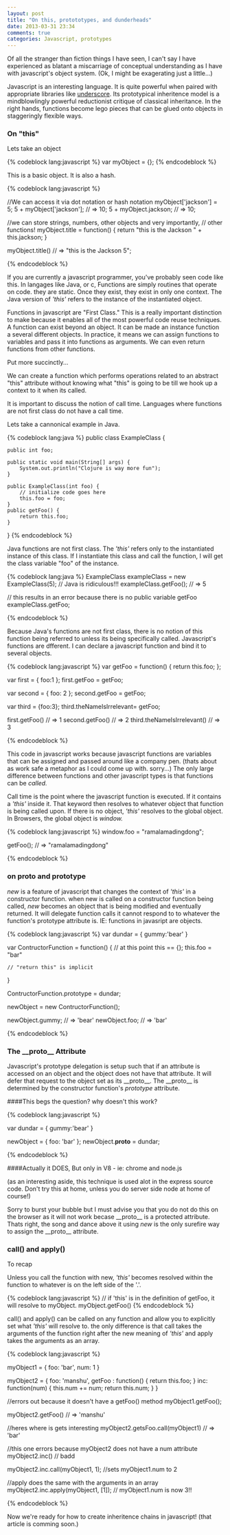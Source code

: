 ```yaml
---
layout: post
title: "On this, protototypes, and dunderheads"
date: 2013-03-31 23:34
comments: true
categories: Javascript, prototypes
---
```



Of all the stranger than fiction things I have seen, I can't say I have experienced as blatant
a miscarriage of conceptual understanding as I have with javascript's object system. (Ok, I might
be exagerating just a little...)

Javascript is an interesting language. It is quite powerful when paired with appropriate libraries
like [underscore](http://underscorejs.org/). Its prototypical inheritence model is a mindblowlingly powerful reductionist critique
of classical inheritance. In the right hands, functions become lego pieces that can be glued onto objects
in staggeringly flexible ways.

### On "this"

Lets take an object

{% codeblock lang:javascript %}
  var myObject = {};
{% endcodeblock %}

This is a basic object. It is also a hash.

{% codeblock lang:javascript %}

  //We can access it via dot notation or hash notation
  myObject['jackson'] = 5;
  5 + myObject['jackson']; // => 10;
  5 + myObject.jackson;    // => 10;

  //we can store strings, numbers, other objects and very importantly,
  // other functions!
  myObject.title = function() {
    return "this is the Jackson " + this.jackson;
  }

  myObject.title() // => "this is the Jackson 5";

{% endcodeblock %}

If you are currently a javascript programmer, you've probably seen code like this. In
langages like Java, or c, Functions are simply routines that operate on code. they are static.
Once they exist, they exist in only one context. The Java version of *'this'* refers to the instance
of the instantiated object.

Functions in javascript are "First Class."
This is a really important distinction to make because it enables all of the most
powerful code reuse techniques. A function can exist beyond an object. It can be made an
instance function a several different objects. In practice, it means we can assign functions to
variables and pass it into functions as arguments. We can even return functions from other functions.

Put more succinctly...

We can create a function which performs operations related to an abstract "this" attribute without knowing what "this" is going to be till we hook up a context to it when its called.

It is important to discuss the notion of call time.  Languages where functions are not first class
do not have a call time.

Lets take a cannonical example in Java.


{% codeblock lang:java %}
  public class ExampleClass {

    public int foo;

    public static void main(String[] args) {
        System.out.println("Clojure is way more fun");
    }

    public ExampleClass(int foo) {
        // initialize code goes here
        this.foo = foo;
    }
    public getFoo() {
        return this.foo;
    }
  }
{% endcodeblock %}

Java functions are not first class. The *'this'* refers only to the instantiated instance of
this class. If I instantiate this class and call the function, I will get the
class variable "foo" of the instance.

{% codeblock lang:java %}
  ExampleClass exampleClass = new ExampleClass(5); // Java is ridiculous!!!
  exampleClass.getFoo(); // => 5

   // this results in an error because there is no public variable getFoo
  exampleClass.getFoo;

{% endcodeblock %}

Because Java's functions are not first class, there is no notion of this function being
referred to unless its being specifically called. Javascript's functions are dfferent. I can declare
a javascript function and bind it to several objects.

{% codeblock lang:javascript %}
  var getFoo = function() {
    return this.foo;
  };

  var first = { foo:1 };
  first.getFoo = getFoo;

  var second = { foo: 2 };
  second.getFoo = getFoo;

  var third = {foo:3};
  third.theNameIsIrrelevant= getFoo;

  first.getFoo() // => 1
  second.getFoo() // => 2
  third.theNameIsIrrelevant() // => 3

{% endcodeblock %}

This code in javascript works because javascript functions are variables that can be assigned and passed
around like a company pen. (thats about as work safe a metaphor as I could come up with. sorry...) The only
large difference between functions and other javascript types is that functions can be *called.*

Call time is the point where the javascript function is executed. If it contains a *'this'* inside it. That keyword then
resolves to whatever object that function is being called upon. If there is no object, *'this'* resolves
to the global object. In Browsers, the global object is *window.*


{% codeblock lang:javascript %}
  window.foo = "ramalamadingdong";

  getFoo(); // =>  "ramalamadingdong"

{% endcodeblock %}

### on __proto__ and prototype

*new* is a feature of javascript that changes the context of *'this'* in
a constructor function. when new is called on a constructor function being called, *new*
becomes an object that is being modified and eventually returned. It will delegate function calls it
cannot respond to to whatever the function's prototype attribute is. IE: functions in javasript are
objects.

{% codeblock lang:javascript %}
  var dundar = {
    gummy:'bear'
  }

  var ContructorFunction = function() {
    // at this point this == {};
    this.foo = "bar"

    // "return this" is implicit

  }

  ContructorFunction.prototype = dundar;

  newObject = new ContructorFunction();

  newObject.gummy; // => 'bear'
  newObject.foo; // => 'bar'

{% endcodeblock %}

### The \_\_proto\_\_ Attribute

Javascript's prototype delegation is setup such that if an attribute is accessed on an object and the
object does not have that attribute. It will defer that request to the object set as its \_\_proto\_\_.
The \_\_proto\_\_ is determined by the constructor function's *prototype* attribute.

####This begs the question? why doesn't this work?

{% codeblock lang:javascript %}

  var dundar = {
    gummy:'bear'
  }

  newObject = { foo: 'bar' };
  newObject.__proto__ = dundar;

{% endcodeblock %}

####Actually it DOES, But only in V8 - ie: chrome and node.js

(as an interesting aside, this technique is used alot in the express source code. Don't try this at home,
unless you do server side node at home of course!)

Sorry to burst your bubble but I must advise you that you do not do this on the browser as it will not work
becase \_\_proto\_\_ is a protected attribute. Thats right, the song and dance above it using *new* is
the only surefire way to assign the \_\_proto\_\_ attribute.



### call() and apply()

To recap

Unless you call the function with new, *'this'* becomes resolved within the function to whatever is on
the left side of the '.'.

{% codeblock lang:javascript %}
  // if 'this' is in the definition of getFoo, it will resolve to myObject.
  myObject.getFoo()
{% endcodeblock %}

call() and apply() can be called on any function and allow you to explicitly set what *'this'* will
resolve to. the only difference is that call takes the arguments of the function right after the new
meaning of *'this'* and apply takes the arguments as an array.

{% codeblock lang:javascript %}

  myObject1 = {
    foo: 'bar',
    num: 1
  }

  myObject2 = {
    foo: 'manshu',
    getFoo : function() {
      return this.foo;
    }
    inc: function(num) {
      this.num += num;
      return this.num;
    }
  }

  //errors out because it doesn't have a getFoo() method
  myObject1.getFoo();

  myObject2.getFoo() // => 'manshu'

  //heres where is gets interesting
  myObject2.getsFoo.call(myObject1) // => 'bar'

  //this one errors because myObject2 does not have a num attribute
  myObject2.inc() // badd

  myObject2.inc.call(myObject1, 1); //sets myObject1.num to 2

  //apply does the same with the arguments in an array
  myObject2.inc.apply(myObject1, [1]); // myObject1.num is now 3!!

{% endcodeblock %}



Now we're ready for how to create inheritence chains in javascript!
(that article is comming soon.)



